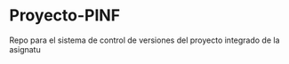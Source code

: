 # Proyecto-PINF
 Repo para el sistema de control de versiones del proyecto integrado de la asignatu
